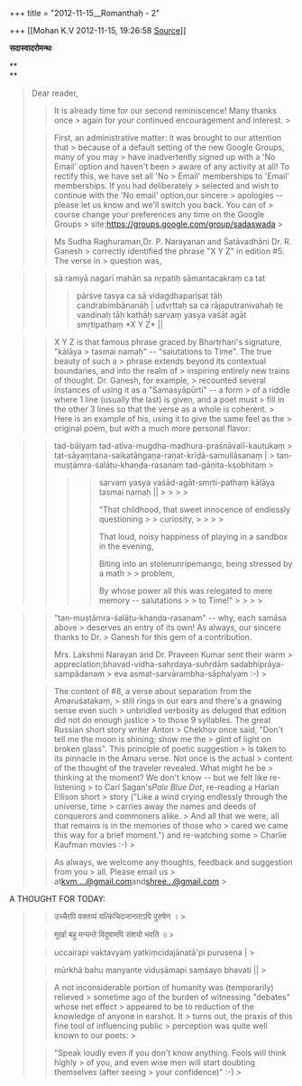 +++
title = "2012-11-15__Romanthaḥ - 2"

+++
[[Mohan K.V	2012-11-15, 19:26:58 [Source](https://groups.google.com/g/sadaswada/c/qlrSksOjaaU)]]



**सदास्वादरोमन्थः**

**  
**

> Dear reader,
> > 
> >   
> > 
> > 
> > It is already time for our second reminiscence! Many thanks once > again for your continued encouragement and interest. >
> 
> > 
> >   
> > 
> > 
> > First, an administrative matter: it was brought to our attention that > because of a default setting of the new Google Groups, many of you may > have inadvertently signed up with a 'No Email' option and haven't been > aware of any activity at all! To rectify this, we have set all 'No > Email' memberships to 'Email' memberships. If you had deliberately > selected and wish to continue with the 'No email' option,our sincere > apologies --please let us know and we'll switch you back. You can of > course change your preferences any time on the Google Groups > site:<https://groups.google.com/group/sadaswada> >
> 
> > 
> > 
> > 
> > 
> > Ms Sudha Raghuraman,Dr. P. Narayanan and Śatāvadhāni Dr. R. Ganesh > correctly identified the phrase "X Y Z" in edition #5. The verse in > question was,
> > 
> > 
> >   
> > 

> > sā ramyā nagarī mahān sa nṛpatiḥ sāmantacakraṃ ca tat
> > > pārśve tasya ca sā vidagdhapariṣat tāḥ candrabimbānanāḥ \|
> > > udvṛttaḥ sa ca rājaputranivahaḥ te vandinaḥ tāḥ kathāḥ
> > > sarvaṃ yasya vaśāt agāt smṛtipathaṃ \*X Y Z\* \|\|

> 
> >   
> > 
> > 
> > X Y Z is that famous phrase graced by Bhartṛhari's signature, "kālāya > tasmai namaḥ" -- "salutations to Time". The true beauty of such a > phrase extends beyond its contextual boundaries, and into the realm of > inspiring entirely new trains of thought. Dr. Ganesh, for example, > recounted several instances of using it as a "Samasyāpūrti" -- a form > of a riddle where 1 line (usually the last) is given, and a poet must > fill in the other 3 lines so that the verse as a whole is coherent. > Here is an example of his, using it to give the same feel as the > original poem, but with a much more personal flavor:
> > 
> > 
> >   
> > 

> > tad-bālyaṃ tad-atīva-mugdha-madhura-praśnāvalī-kautukaṃ >
> > tat-sāyaṃtana-saikatāṅgaṇa-raṇat-krīḍā-samullāsanaṃ \| >
> > tan-muṣṭāmra-śalāṭu-khaṇḍa-rasanaṃ tad-gāṇita-kṣobhitaṃ >
> > 
> > > > sarvaṃ yasya vaśād-agāt-smṛti-pathaṃ kālāya tasmai namaḥ \|\| > > > > 
> > > > 
> > > >   
> > > > 
> > > > 
> > > > "That childhood, that sweet innocence of endlessly questioning > > curiosity, > > > > 
> > > > 
> > > > That loud, noisy happiness of playing in a sandbox in the evening,
> > > > 
> > > > 
> > > > Biting into an stolenunripemango, being stressed by a math > > problem,
> > > > 
> > > > 
> > > > By whose power all this was relegated to mere memory -- salutations > > to Time!" > > > > 
> > > > 
> > > >   
> > > > 

> 
> > "tan-muṣṭāmra-śalāṭu-khaṇḍa-rasanaṃ" -- why, each samāsa above > deserves an entry of its own! As always, our sincere thanks to Dr. > Ganesh for this gem of a contribution.
> > 
> > 
> >   
> > 
> > 
> > Mrs. Lakshmi Narayan and Dr. Praveen Kumar sent their warm > appreciation;bhavad-vidha-sahṛdaya-suhṛdāṃ sadabhiprāya-sampādanam > eva asmat-sarvārambha-sāphalyam :-) >
> 
> > 
> >   
> > 
> > 
> > The content of #8, a verse about separation from the Amaruśatakaṃ, > still rings in our ears and there's a gnawing sense even such > unbridled verbosity as deluged that edition did not do enough justice > to those 9 syllables. The great Russian short story writer Anton > Chekhov once said, "Don't tell me the moon is shining; show me the > glint of light on broken glass". This principle of poetic suggestion > is taken to its pinnacle in the Amaru verse. Not once is the actual > content of the thought of the traveler revealed. What might he be > thinking at the moment? We don't know -- but we felt like re-listening > to Carl Sagan's*Pale Blue Dot*, re-reading a Harlan Ellison short > story ("Like a wind crying endlessly through the universe, time > carries away the names and deeds of conquerors and commoners alike. > And all that we were, all that remains is in the memories of those who > cared we came this way for a brief moment.") and re-watching some > Charlie Kaufman movies :-) >
> 
> > 
> >   
> > 
> > 
> > As always, we welcome any thoughts, feedback and suggestion from you > all. Please email us > at[kvm....@gmail.com]()and[shree...@gmail.com]() >
> 
> > 
> >   
> > 

A THOUGHT FOR TODAY:

  

> 
> > 
> > 
> > उच्चैरपि वक्तव्यं यत्किंचिदजानताऽपि पुरुषेण । >
> 
> > 
> > मूर्खा बहु मन्यन्ते विदुषामपि संशयो भवति ॥ >
> 
> > 
> > 
> >   
> > 
> > 
> > 
> > uccairapi vaktavyaṃ yatkiṃcidajānatā'pi puruṣeṇa \| >
> 
> > 
> > mūrkhā bahu manyante viduṣāmapi saṃśayo bhavati \|\| >
> 
> > 
> > 
> >   
> > 
> > 
> > 
> > 
> > A not inconsiderable portion of humanity was (temporarily) relieved > sometime ago of the burden of witnessing "debates" whose net effect > appeared to be to reduction of the knowledge of anyone in earshot. It > turns out, the praxis of this fine tool of influencing public > perception was quite well known to our poets: >
> 
> > 
> >   
> > 
> > 
> > "Speak loudly even if you don't know anything. Fools will think highly > of you, and even wise men will start doubting themselves (after seeing > your confidence)" :-) >
> 
> > 

